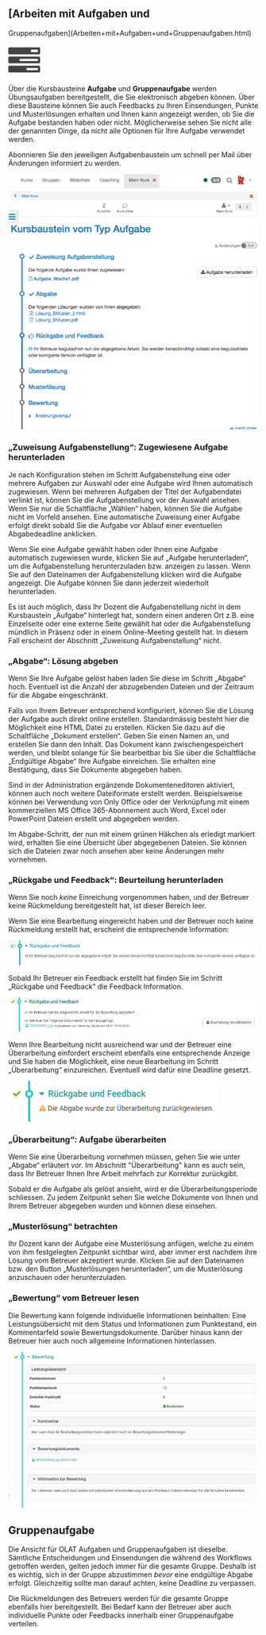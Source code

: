 ##  [Arbeiten mit Aufgaben und
Gruppenaufgaben](Arbeiten+mit+Aufgaben+und+Gruppenaufgaben.html)

![](assets/task.png)

Über die Kursbausteine **Aufgabe** und **Gruppenaufgabe** werden
Übungsaufgaben bereitgestellt, die Sie elektronisch abgeben können. Über diese
Bausteine können Sie auch Feedbacks zu Ihren Einsendungen, Punkte und
Musterlösungen erhalten und Ihnen kann angezeigt werden, ob Sie die Aufgabe
bestanden haben oder nicht. Möglicherweise sehen Sie nicht alle der genannten
Dinge, da nicht alle Optionen für Ihre Aufgabe verwendet werden.

Abonnieren Sie den jeweiligen Aufgabenbaustein um schnell per Mail über
Änderungen informiert zu werden.

![](assets/task.gif)

### „Zuweisung Aufgabenstellung“:  Zugewiesene Aufgabe herunterladen

Je nach Konfiguration stehen im Schritt Aufgabenstellung eine oder mehrere
Aufgaben zur Auswahl oder eine Aufgabe wird Ihnen automatisch zugewiesen. Wenn
bei mehreren Aufgaben der Titel der Aufgabendatei verlinkt ist, können Sie die
Aufgabenstellung vor der Auswahl ansehen. Wenn Sie nur die Schaltfläche
„Wählen“ haben, können Sie die Aufgabe nicht im Vorfeld ansehen. Eine
automatische Zuweisung einer Aufgabe erfolgt direkt sobald Sie die Aufgabe vor
Ablauf einer eventuellen Abgabedeadline anklicken.

Wenn Sie eine Aufgabe gewählt haben oder Ihnen eine Aufgabe automatisch
zugewiesen wurde, klicken Sie auf „Aufgabe herunterladen“, um die
Aufgabenstellung herunterzuladen bzw. anzeigen zu lassen. Wenn Sie auf den
Dateinamen der Aufgabenstellung klicken wird die Aufgabe angezeigt. Die
Aufgabe können Sie dann jederzeit wiederholt herunterladen.

Es ist auch möglich, dass Ihr Dozent die Aufgabenstellung nicht in dem
Kursbaustein „Aufgabe“ hinterlegt hat, sondern einen anderen Ort z.B. eine
Einzelseite oder eine externe Seite gewählt hat oder die Aufgabenstellung
mündlich in Präsenz oder in einem Online-Meeting gestellt hat. In diesem Fall
erscheint der Abschnitt „Zuweisung Aufgabenstellung“ nicht.

### „Abgabe“: Lösung abgeben

Wenn Sie Ihre Aufgabe gelöst haben laden Sie diese im Schritt „Abgabe“ hoch.
Eventuell ist die Anzahl der abzugebenden Dateien und der Zeitraum für die
Abgabe eingeschränkt.

Falls von Ihrem Betreuer entsprechend konfiguriert, können Sie die Lösung der
Aufgabe auch direkt online erstellen. Standardmässig besteht hier die
Möglichkeit eine HTML Datei zu erstellen. Klicken Sie dazu auf die
Schaltfläche „Dokument erstellen“. Geben Sie einen Namen an, und erstellen Sie
dann den Inhalt. Das Dokument kann zwischengespeichert werden, und bleibt
solange für Sie bearbeitbar bis Sie über die Schaltfläche „Endgültige Abgabe“
Ihre Aufgabe einreichen. Sie erhalten eine Bestätigung, dass Sie Dokumente
abgegeben haben.

Sind in der Administration ergänzende Dokumenteneditoren aktiviert, können
auch noch weitere Dateiformate erstellt werden. Beispielsweise können bei
Verwendung von Only Office oder der Verknüpfung mit einem kommerziellen MS
Office 365-Abonnement auch Word, Excel oder PowerPoint Dateien erstellt und
abgegeben werden.

Im Abgabe-Schritt, der nun mit einem grünen Häkchen als erledigt markiert
wird, erhalten Sie eine Übersicht über abgegebenen Dateien. Sie können sich
die Dateien zwar noch ansehen aber keine Änderungen mehr vornehmen.

### „Rückgabe und Feedback“: Beurteilung herunterladen

Wenn Sie noch _keine_ Einreichung vorgenommen haben, und der Betreuer keine
Rückmeldung bereitgestellt hat, ist dieser Bereich leer.

Wenn Sie eine Bearbeitung eingereicht haben und der Betreuer noch keine
Rückmeldung erstellt hat, erscheint die entsprechende Information:

![](assets/Rueckgabe_Info.png)

Sobald Ihr Betreuer ein Feedback erstellt hat finden Sie im Schritt „Rückgabe
und Feedback“ die Feedback Information.

![](assets/Rueckgabe_Info_akzeptiert.png)

Wenn Ihre Bearbeitung nicht ausreichend war und der Betreuer eine
Überarbeitung einfordert erscheint ebenfalls eine entsprechende Anzeige und
Sie haben die Möglichkeit, eine neue Bearbeitung im Schritt „Überarbeitung“
einzureichen. Eventuell wird dafür eine Deadline gesetzt.

![](assets/Rueckgabe_ueberareiten.png)

### „Überarbeitung“: Aufgabe überarbeiten

Wenn Sie eine Überarbeitung vornehmen müssen, gehen Sie wie unter „Abgabe“
erläutert vor. Im Abschnitt "Überarbeitung" kann es auch sein, dass Ihr
Betreuer Ihnen Ihre Arbeit mehrfach zur Korrektur zurückgibt.

Sobald er die Aufgabe als gelöst ansieht, wird er die Überarbeitungsperiode
schliessen. Zu jedem Zeitpunkt sehen Sie welche Dokumente von Ihnen und Ihrem
Betreuer abgegeben wurden und können diese einsehen.

### „Musterlösung“ betrachten

Ihr Dozent kann der Aufgabe eine Musterlösung anfügen, welche zu einem von ihm
festgelegten Zeitpunkt sichtbar wird, aber immer erst nachdem ihre Lösung vom
Betreuer akzeptiert wurde. Klicken Sie auf den Dateinamen bzw. den Button
„Musterlösungen herunterladen“, um die Musterlösung anzuschauen oder
herunterzuladen.

### „Bewertung“ vom Betreuer lesen

Die Bewertung kann folgende individuelle Informationen beinhalten: Eine
Leistungsübersicht mit dem Status und Informationen zum Punktestand, ein
Kommentarfeld sowie Bewertungsdokumente. Darüber hinaus kann der Betreuer hier
auch noch allgemeine Informationen hinterlassen.

![](assets/Bewertung_Info.png)

## Gruppenaufgabe

Die Ansicht für OLAT Aufgaben und Gruppenaufgaben ist dieselbe. Sämtliche
Entscheidungen und Einsendungen die während des Workflows getroffen werden,
gelten jedoch immer für die gesamte Gruppe. Deshalb ist es wichtig, sich in
der Gruppe abzustimmen _bevor_ eine endgültige Abgabe erfolgt. Gleichzeitig
sollte man darauf achten, keine Deadline zu verpassen.

Die Rückmeldungen des Betreuers werden für die gesamte Gruppe ebenfalls hier
bereitgestellt. Bei Bedarf kann der Betreuer aber auch individuelle Punkte
oder Feedbacks innerhalb einer Gruppenaufgabe verteilen.

